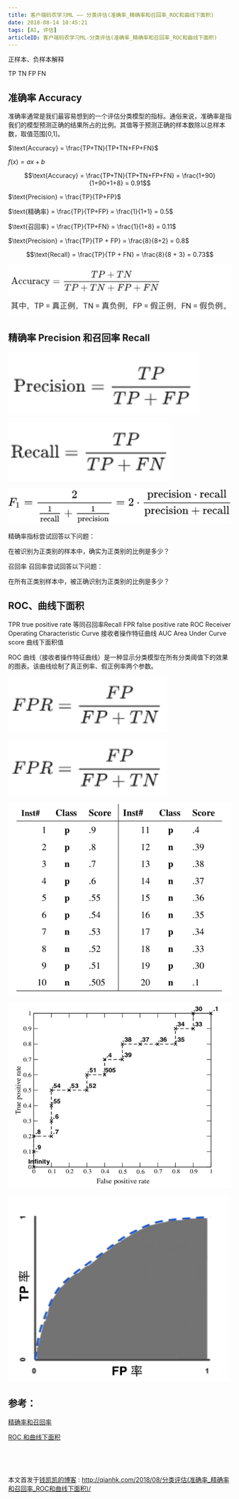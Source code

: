 ```yaml
---
title: 客户端码农学习ML —— 分类评估(准确率_精确率和召回率_ROC和曲线下面积)
date: 2018-08-14 10:45:21
tags: [AI, 评估]
articleID: 客户端码农学习ML-分类评估(准确率_精确率和召回率_ROC和曲线下面积)
---
```



正样本、负样本解释

TP TN FP FN

<!--more-->

## 准确率 Accuracy

准确率通常是我们最容易想到的一个评估分类模型的指标。通俗来说，准确率是指我们的模型预测正确的结果所占的比例。其值等于预测正确的样本数除以总样本数，取值范围[0,1]。

$\text{Accuracy} = \frac{TP+TN}{TP+TN+FP+FN}$

$f(x)=ax+b$

$$\text{Accuracy} = \frac{TP+TN}{TP+TN+FP+FN} = \frac{1+90}{1+90+1+8} = 0.91$$

$\text{Precision} = \frac{TP}{TP+FP}$

$\text{精确率} = \frac{TP}{TP+FP} = \frac{1}{1+1} = 0.5$

$\text{召回率} = \frac{TP}{TP+FN} = \frac{1}{1+8} = 0.11$

$\text{Precision} = \frac{TP}{TP + FP} = \frac{8}{8+2} = 0.8$

$$\text{Recall} = \frac{TP}{TP + FN} = \frac{8}{8 + 3} = 0.73$$

![ai_score_Accuracy](../images/ai_score_Accuracy.png)

## 精确率 Precision 和召回率 Recall

![ai_score_Precision](../images/ai_score_Precision.png)

![ai_score_Recall](../images/ai_score_Recall.png)

![ai_score_F1_score](../images/ai_score_F1_score.png)

精确率指标尝试回答以下问题：

在被识别为正类别的样本中，确实为正类别的比例是多少？

召回率
召回率尝试回答以下问题：

在所有正类别样本中，被正确识别为正类别的比例是多少？

## ROC、曲线下面积

TPR      true positive rate   等同召回率Recall
FPR      false positive rate
ROC     Receiver Operating Characteristic Curve 接收者操作特征曲线
AUC     Area Under Curve score 曲线下面积值

ROC 曲线（接收者操作特征曲线）是一种显示分类模型在所有分类阈值下的效果的图表。该曲线绘制了真正例率、假正例率两个参数。

![ai_score_FPR](../images/ai_score_FPR.png)

![ai_score_TPR](../images/ai_score_FPR.png)

![ai_score_roc_origin_data](../images/ai_score_roc_origin_data.png)

![ai_score_roc1](../images/ai_score_roc1.png)

![ai_score_roc2](../images/ai_score_roc2.png)

## 参考：

[精确率和召回率](https://developers.google.cn/machine-learning/crash-course/classification/precision-and-recall)

[ROC 和曲线下面积](https://developers.google.cn/machine-learning/crash-course/classification/roc-and-auc)

## 　

本文首发于[钱凯凯的博客](http://qianhk.com) : http://qianhk.com/2018/08/分类评估(准确率_精确率和召回率_ROC和曲线下面积)/


